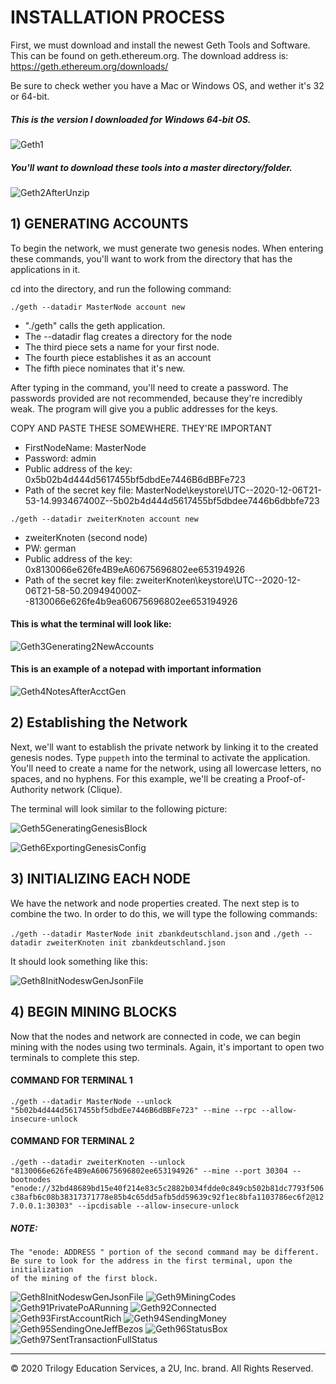 # INSTALLATION PROCESS

First, we must download and install the newest Geth Tools and Software. This can be found on geth.ethereum.org.
The download address is: https://geth.ethereum.org/downloads/

Be sure to check wether you have a Mac or Windows OS, and wether it's 32 or 64-bit.

##### This is the version I downloaded for Windows 64-bit OS.

![Geth1](Screenshots/Geth1.png)

##### You'll want to download these tools into a master directory/folder.

![Geth2AfterUnzip](Screenshots/Geth2AfterUnzip.png)

## 1) GENERATING ACCOUNTS

To begin the network, we must generate two genesis nodes. When entering these commands, you'll want to work from the directory that has the applications in it.

cd into the directory, and run the following command:

`./geth --datadir MasterNode account new`

* "./geth" calls the geth application.
* The --datadir flag creates a directory for the node
* The third piece sets a name for your first node.
* The fourth piece establishes it as an account
* The fifth piece nominates that it's new.

After typing in the command, you'll need to create a password. The passwords provided are not recommended, because they're incredibly weak. The program will give you a public addresses for the keys.

COPY AND PASTE THESE SOMEWHERE. THEY'RE IMPORTANT

* FirstNodeName: MasterNode
* Password: admin
* Public address of the key: 0x5b02b4d444d5617455bf5dbdEe7446B6dBBFe723
* Path of the secret key file: MasterNode\keystore\UTC--2020-12-06T21-53-14.993467400Z--5b02b4d444d5617455bf5dbdee7446b6dbbfe723

`./geth --datadir zweiterKnoten account new`

* zweiterKnoten (second node)
* PW: german
* Public address of the key:   0x8130066e626fe4B9eA60675696802ee653194926
* Path of the secret key file: zweiterKnoten\keystore\UTC--2020-12-06T21-58-50.209494000Z--8130066e626fe4b9ea60675696802ee653194926

#### This is what the terminal will look like:
![Geth3Generating2NewAccounts](Screenshots/Geth3Generating2NewAccounts.png)
#### This is an example of a notepad with important information
![Geth4NotesAfterAcctGen](Screenshots/Geth4NotesAfterAcctGen.png)

## 2) Establishing the Network

Next, we'll want to establish the private network by linking it to the created genesis nodes. Type `puppeth` into the terminal to activate the application. You'll need to create a name for the network, using all lowercase letters, no spaces, and no hyphens. For this example, we'll be creating a Proof-of-Authority network (Clique).

The terminal will look similar to the following picture:

![Geth5GeneratingGenesisBlock](Screenshots/Geth5GeneratingGenesisBlock.png)

![Geth6ExportingGenesisConfig](Screenshots/Geth6ExportingGenesisConfig.png)

## 3) INITIALIZING EACH NODE

We have the network and node properties created. The next step is to combine the two. In order to do this, we will type the following commands:

`./geth --datadir MasterNode init zbankdeutschland.json`
and
`./geth --datadir zweiterKnoten init zbankdeutschland.json`

It should look something like this:

![Geth8InitNodeswGenJsonFile](Screenshots/Geth8InitNodeswGenJSonFile.png)

## 4) BEGIN MINING BLOCKS

Now that the nodes and network are connected in code, we can begin mining with the nodes using two terminals.
Again, it's important to open two terminals to complete this step.

#### COMMAND FOR TERMINAL 1

`./geth --datadir MasterNode --unlock "5b02b4d444d5617455bf5dbdEe7446B6dBBFe723" --mine --rpc --allow-insecure-unlock`

#### COMMAND FOR TERMINAL 2

`./geth --datadir zweiterKnoten --unlock "8130066e626fe4B9eA60675696802ee653194926" --mine --port 30304 --bootnodes "enode://32bd48689bd15e40f214e83c5c2882b034fdde0c849cb502b81dc7793f506c38afb6c08b38317371778e85b4c65dd5afb5dd59639c92f1ec8bfa1103786ec6f2@127.0.0.1:30303" --ipcdisable --allow-insecure-unlock`

##### NOTE:
    The "enode: ADDRESS " portion of the second command may be different.
	Be sure to look for the address in the first terminal, upon the initialization
	of the mining of the first block.


![Geth8InitNodeswGenJsonFile](Screenshots/Geth8InitNodeswGenJSonFile.png)
![Geth9MiningCodes](Screenshots/Geth9MiningCodes.png)
![Geth91PrivatePoARunning](Screenshots/Geth91PrivatePoARunning.png)
![Geth92Connected](Screenshots/Geth92Connected.png)
![Geth93FirstAccountRich](Screenshots/Geth93FirstAccountRich.png)
![Geth94SendingMoney](Screenshots/Geth94SendingMoney.png)
![Geth95SendingOneJeffBezos](Screenshots/Geth95SendingOneJeffBezos.png)
![Geth96StatusBox](Screenshots/Geth96StatusBox.png)
![Geth97SentTransactionFullStatus](Screenshots/Geth97SentTransactionFullStatus.png)


---
© 2020 Trilogy Education Services, a 2U, Inc. brand. All Rights Reserved.

